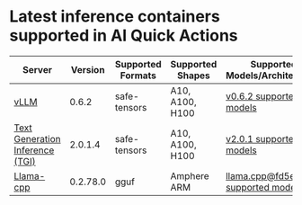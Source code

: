 # Latest inference containers supported in AI Quick Actions

|Server|Version|Supported Formats|Supported Shapes| Supported Models/Architectures                                                                                                  |
|------|-------|-----------------|----------------|---------------------------------------------------------------------------------------------------------------------------------|
|[vLLM](https://github.com/vllm-project/vllm/releases/tag/v0.6.2)|0.6.2|safe-tensors|A10, A100, H100| [v0.6.2 supported models](https://docs.vllm.ai/en/v0.6.2/models/supported_models.html#supported-models)                         |
|[Text Generation Inference (TGI)](https://github.com/huggingface/text-generation-inference/releases/tag/v2.0.1)|2.0.1.4|safe-tensors|A10, A100, H100| [v2.0.1 supported models](https://github.com/huggingface/text-generation-inference/blob/v2.0.1/docs/source/supported_models.md) |
|[Llama-cpp](https://github.com/abetlen/llama-cpp-python/releases/tag/v0.2.78)|0.2.78.0|gguf|Amphere ARM| [llama.cpp@fd5ea0f supported models](https://github.com/ggerganov/llama.cpp/tree/fd5ea0f897ecb3659d6c269ef6f3d833e865ead7)                                                                                                      |


<!-- 
The below content is hidden in the markdown, useful for updating the above table:

- Steps to find supported models list: 
1. vLLM
    - Visit the vLLM documentation page for supported models https://docs.vllm.ai/en/latest/models/supported_models.html
    - In the bottom right, switch to the required vLLM version. 

2. TGI
    - Visit the supported models page in TGI github repo https://github.com/huggingface/text-generation-inference/blob/main/docs/source/supported_models.md
    - Select the version tag on the left pane, for example v2.0.1. 
3. Llama-cpp-python
    - Visit the llama-cpp-python repo and select the version tag. For example: https://github.com/abetlen/llama-cpp-python/tree/v0.2.78/vendor
    - Click on the llama.cpp commit used by this version.
    - Scroll down in the readme page and find the section on Supported Models. Link to the section if a hyperlink is available, else link the markdown.
-->   
